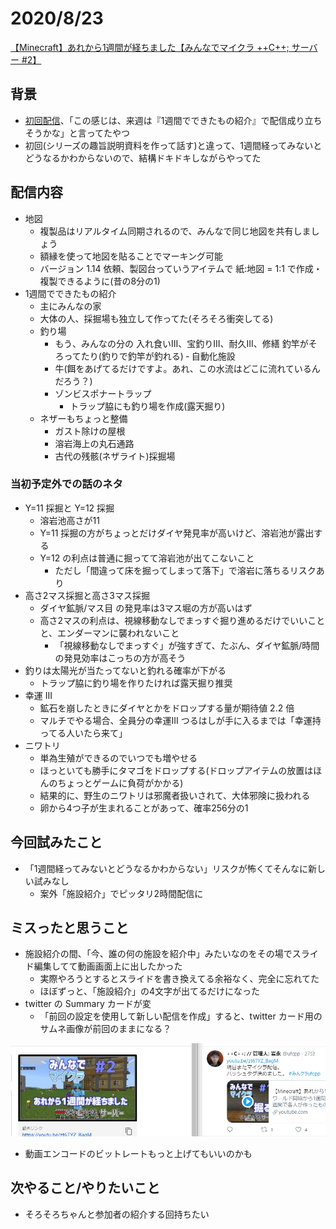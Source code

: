# 2020/8/23

[【Minecraft】あれから1週間が経ちました【みんなでマイクラ ++C++; サーバー #2】](https://youtu.be/zt6TYZ_BagM)

## 背景

- [初回配信](20200816.md)、「この感じは、来週は『1週間でできたもの紹介』で配信成り立ちそうかな」と言ってたやつ
- 初回(シリーズの趣旨説明資料を作って話す)と違って、1週間経ってみないとどうなるかわからないので、結構ドキドキしながらやってた

## 配信内容

- 地図
  - 複製品はリアルタイム同期されるので、みんなで同じ地図を共有しましょう
  - 額縁を使って地図を貼ることでマーキング可能
  - バージョン 1.14 依頼、製図台っていうアイテムで 紙:地図 = 1:1 で作成・複製できるように(昔の8分の1)
- 1週間でできたもの紹介
  - 主にみんなの家
  - 大体の人、採掘場も独立して作ってた(そろそろ衝突してる)
  - 釣り場
    - もう、みんなの分の 入れ食いIII、宝釣りIII、耐久III、修繕 釣竿がそろってたり(釣りで釣竿が釣れる)
  ‐ 自動化施設
    - 牛(餌をあげてるだけですよ。あれ、この水流はどこに流れているんだろう？)
    - ゾンビスポナートラップ
      - トラップ脇にも釣り場を作成(露天掘り)
  - ネザーもちょっと整備
    - ガスト除けの屋根
    - 溶岩海上の丸石通路
    - 古代の残骸(ネザライト)採掘場

### 当初予定外での話のネタ

- Y=11 採掘と Y=12 採掘
  - 溶岩池高さが11
  - Y=11 採掘の方がちょっとだけダイヤ発見率が高いけど、溶岩池が露出する
  - Y=12 の利点は普通に掘ってて溶岩池が出てこないこと
    - ただし「間違って床を掘ってしまって落下」で溶岩に落ちるリスクあり
- 高さ2マス採掘と高さ3マス採掘
  - ダイヤ鉱脈/マス目 の発見率は3マス堀の方が高いはず
  - 高さ2マスの利点は、視線移動なしでまっすぐ掘り進めるだけでいいことと、エンダーマンに襲われないこと
    - 「視線移動なしでまっすぐ」が強すぎて、たぶん、ダイヤ鉱脈/時間 の発見効率はこっちの方が高そう
- 釣りは太陽光が当たってないと釣れる確率が下がる
  - トラップ脇に釣り場を作りたければ露天掘り推奨
- 幸運 III
  - 鉱石を崩したときにダイヤとかをドロップする量が期待値 2.2 倍
  - マルチでやる場合、全員分の幸運III つるはしが手に入るまでは「幸運持ってる人いたら来て」
- ニワトリ
  - 単為生殖ができるのでいつでも増やせる
  - ほっといても勝手にタマゴをドロップする(ドロップアイテムの放置はほんのちょっとゲームに負荷がかかる)
  - 結果的に、野生のニワトリは邪魔者扱いされて、大体邪険に扱われる
  - 卵から4つ子が生まれることがあって、確率256分の1

## 今回試みたこと

- 「1週間経ってみないとどうなるかわからない」リスクが怖くてそんなに新しい試みなし
  - 案外「施設紹介」でピッタリ2時間配信に

## ミスったと思うこと

- 施設紹介の間、「今、誰の何の施設を紹介中」みたいなのをその場でスライド編集してて動画画面上に出したかった
  - 実際やろうとするとスライドを書き換えてる余裕なく、完全に忘れてた
  - ほぼずっと、「施設紹介」の4文字が出てるだけになった
- twitter の Summary カードが変
  - 「前回の設定を使用して新しい配信を作成」すると、twitter カード用のサムネ画像が前回のままになる？

![twitter カードが前回のまま？](fig/TwitterCard.jpg)

- 動画エンコードのビットレートもっと上げてもいいのかも

## 次やること/やりたいこと

- そろそろちゃんと参加者の紹介する回持ちたい
